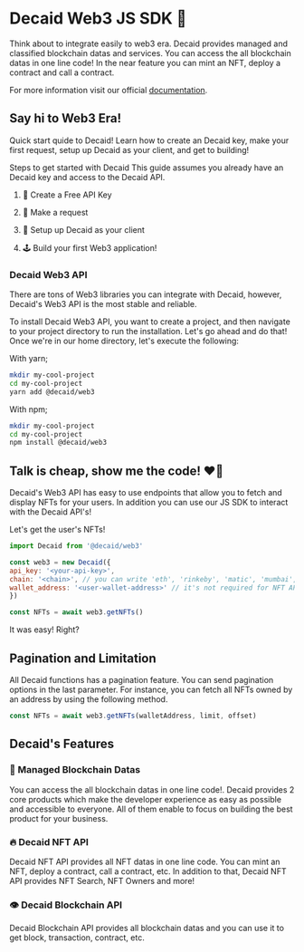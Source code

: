 # Decaid Web3 JS SDK 🚀
Think about to integrate easily to web3 era. Decaid provides managed and classified blockchain datas and services. You can access the all blockchain datas in one line code! In the near feature you can mint an NFT, deploy a contract and call a contract.

For more information visit our official [documentation](https://docs.decaid.io).

## Say hi to Web3 Era!
Quick start quide to Decaid! Learn how to create an Decaid key, make your first request, setup up Decaid as your client, and get to building!

Steps to get started with Decaid
This guide assumes you already have an Decaid key and access to the Decaid API.

1. 🔐 Create a Free API Key

2. 🤘 Make a request

3. 🤝 Setup up Decaid as your client

4. 🕹️ Build your first Web3 application!


### Decaid Web3 API
There are tons of Web3 libraries you can integrate with Decaid, however, Decaid's Web3 API is the most stable and reliable.

To install Decaid Web3 API, you want to create a project, and then navigate to your project directory to run the installation. Let's go ahead and do that! Once we're in our home directory, let's execute the following:

With yarn;
```sh
mkdir my-cool-project
cd my-cool-project
yarn add @decaid/web3
```
With npm;
```sh
mkdir my-cool-project
cd my-cool-project
npm install @decaid/web3
```

## Talk is cheap, show me the code! ❤️‍🔥
Decaid's Web3 API has easy to use endpoints that allow you to fetch and display NFTs for your users. In addition you can use our JS SDK to interact with the Decaid API's!

Let's get the user's NFTs!
```js
import Decaid from '@decaid/web3'

const web3 = new Decaid({
api_key: '<your-api-key>',
chain: '<chain>', // you can write 'eth', 'rinkeby', 'matic', 'mumbai', 
wallet_address: '<user-wallet-address>' // it's not required for NFT API
})

const NFTs = await web3.getNFTs()
```
It was easy! Right?

## Pagination and Limitation 
All Decaid functions has a pagination feature. You can send pagination options in the last parameter. For instance, you can fetch all NFTs owned by an address by using the following method.

```js
const NFTs = await web3.getNFTs(walletAddress, limit, offset)
```

## Decaid's Features
### 🧠 Managed Blockchain Datas
You can access the all blockchain datas in one line code!. Decaid provides 2 core products which make the developer experience as easy as possible and accessible to everyone. All of them enable to focus on building the best product for your business.

### 🔥 Decaid NFT API
Decaid NFT API provides all NFT datas in one line code. You can mint an NFT, deploy a contract, call a contract, etc. In addition to that, Decaid NFT API provides NFT Search, NFT Owners and more!

### 👁 Decaid Blockchain API
Decaid Blockchain API provides all blockchain datas and you can use it to get block, transaction, contract, etc.
